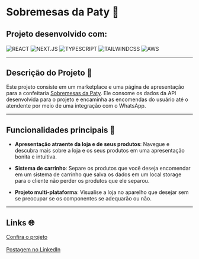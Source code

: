 # Sobremesas da Paty 🍰

## Projeto desenvolvido com:  

<div style="display:inline_block">
    <img align="center" src="https://img.shields.io/badge/React-20232A?style=for-the-badge&logo=react&logoColor=61DAFB" alt="REACT">
    <img align="center" src="https://img.shields.io/badge/Next.js-000000?style=for-the-badge&logo=nextdotjs&logoColor=white" alt="NEXT.JS">
    <img align="center" src="https://img.shields.io/badge/TypeScript-007ACC?style=for-the-badge&logo=typescript&logoColor=white" alt="TYPESCRIPT">
    <img align="center" src="https://img.shields.io/badge/Tailwind_CSS-38B2AC?style=for-the-badge&logo=tailwind-css&logoColor=white" alt="TAILWINDCSS">
    <img align="center" src="https://img.shields.io/badge/Amazon_AWS-232F3E?style=for-the-badge&logo=amazon-aws&logoColor=white" alt="AWS">
</div>  

---

## Descrição do Projeto 🚀  

Este projeto consiste em um marketplace e uma página de apresentação para a confeitaria [Sobremesas da Paty](https://www.instagram.com/sobremesas.dapaty). Ele consome os dados da API desenvolvida para o projeto e encaminha as encomendas do usuário até o atendente por meio de uma integração com o WhatsApp. 

---

## Funcionalidades principais 🧾  

- **Apresentação atraente da loja e de seus produtos**: Navegue e descubra mais sobre a loja e os seus produtos em uma apresentação bonita e intuitiva.  
  
- **Sistema de carrinho**: Separe os produtos que você deseja encomendar em um sistema de carrinho que salva os dados em um local storage para o cliente não perder os produtos que ele separou.
  
- **Projeto multi-plataforma**: Visualise a loja no aparelho que desejar sem se preocupar se os componentes se adequarão ou não.  

---

## Links 🌐

<a href="https://sobremesasdapaty.com" target='_blank'>
    Confira o projeto
</a>
<br/><br/>
<a href="https://www.linkedin.com/posts/davicarvalhodev604_programacao-fullstack-portfolio-activity-7289701850570747904-XJ1w?utm_source=share&utm_medium=member_desktop" target='_blank'>
    Postagem no LinkedIn
</a>
